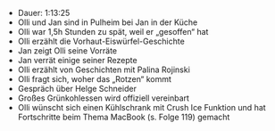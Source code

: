 - Dauer: 1:13:25
- Olli und Jan sind in Pulheim bei Jan in der Küche
- Olli war 1,5h Stunden zu spät, weil er „gesoffen“ hat
- Olli erzählt die Vorhaut-Eiswürfel-Geschichte
- Jan zeigt Olli seine Vorräte
- Jan verrät einige seiner Rezepte
- Olli erzählt von Geschichten mit Palina Rojinski
- Olli fragt sich, woher das „Rotzen“ kommt
- Gespräch über Helge Schneider
- Großes Grünkohlessen wird offiziell vereinbart
- Olli wünscht sich einen Kühlschrank mit Crush Ice Funktion und hat Fortschritte beim Thema MacBook (s. Folge 119) gemacht
